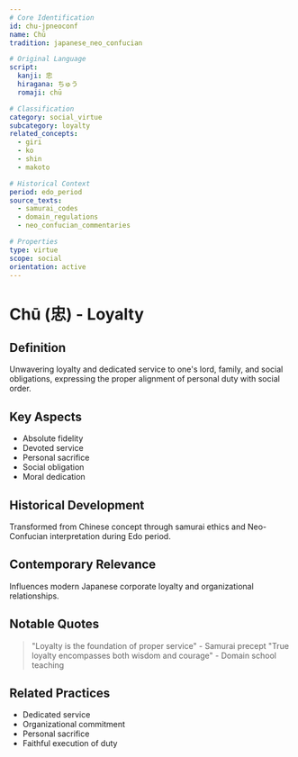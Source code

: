 ```yaml
---
# Core Identification
id: chu-jpneoconf
name: Chū
tradition: japanese_neo_confucian

# Original Language
script:
  kanji: 忠
  hiragana: ちゅう
  romaji: chū

# Classification
category: social_virtue
subcategory: loyalty
related_concepts:
  - giri
  - ko
  - shin
  - makoto

# Historical Context
period: edo_period
source_texts:
  - samurai_codes
  - domain_regulations
  - neo_confucian_commentaries

# Properties
type: virtue
scope: social
orientation: active
---
```


# Chū (忠) - Loyalty

## Definition
Unwavering loyalty and dedicated service to one's lord, family, and social obligations, expressing the proper alignment of personal duty with social order.

## Key Aspects
- Absolute fidelity
- Devoted service
- Personal sacrifice
- Social obligation
- Moral dedication

## Historical Development
Transformed from Chinese concept through samurai ethics and Neo-Confucian interpretation during Edo period.

## Contemporary Relevance
Influences modern Japanese corporate loyalty and organizational relationships.

## Notable Quotes
> "Loyalty is the foundation of proper service" - Samurai precept
> "True loyalty encompasses both wisdom and courage" - Domain school teaching

## Related Practices
- Dedicated service
- Organizational commitment
- Personal sacrifice
- Faithful execution of duty